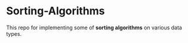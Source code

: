 # Sorting-Algorithms
This repo for implementing some of **sorting algorithms** on various data types.
